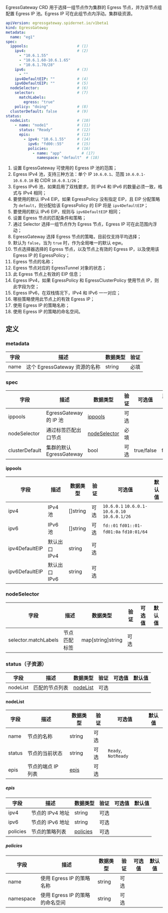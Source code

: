 EgressGateway CRD 用于选择一组节点作为集群的 Egress 节点，并为该节点组配置 Egress IP 池。Egress IP 可在此组节点内浮动。集群级资源。

```yaml
apiVersion: egressgateway.spidernet.io/v1beta1
kind: EgressGateway
metadata:
  name: "eg1"
spec:
  ippools:                      # (1)
    ipv4:                       # (2)
      - "10.6.1.55"
      - "10.6.1.60-10.6.1.65"
      - "10.6.1.70/28"
    ipv6:                       # (3)
      - ""
    ipv4DefaultEIP: ""          # (4)
    ipv6DefaultEIP: ""          # (5)
  nodeSelector:                 # (6)
    selector:                   # (7)
      matchLabels:
        egress: "true"
    policy: "doing"             # (8)
  clusterDefault: false         # (9)
status:                         
  nodeList:                     # (10)
    - name: "node1"             # (11)
      status: "Ready"           # (12)
      epis:                     # (13)
        - ipv4: "10.6.1.55"     # (14)
          ipv6: "fd00::55"      # (15)
          policies:             # (16)
            - name: "app"         # (17)
              namespace: "default"  # (18)
```

1. 设置 EgressGateway 可使用的 Egress IP 池的范围；
2. Egress IPv4 池，支持三种方法：单个 IP `10.6.0.1`、范围 `10.6.0.1-10.6.0.10` 和 CIDR `10.6.0.1/26`；
3. Egress IPv6 池，如果启用了双栈要求，则 IPv4 和 IPv6 的数量必须一致，格式与 IPv4 相同；
4. 要使用的默认 IPv4 EIP。如果 EgressPolicy 没有指定 EIP，且 EIP 分配策略为 `default`，则分配给该 EgressPolicy 的 EIP 将是 `ipv4DefaultEIP`；
5. 要使用的默认 IPv6 EIP，规则与 `ipv6DefaultEIP` 相同；
6. 设置 Egress 节点的匹配条件和策略；
7. 通过 Selector 选择一组节点作为 Egress 节点，Egress IP 可在此范围内浮动；
8. EgressGateway 选择 Egress 节点的策略，目前仅支持平均选择；
9. 默认为 `false`，当为 `true` 时，作为全局唯一的默认 egw。
10. 节点选择器选择的 Egress 节点，以及节点上有效的 Egress IP，以及使用该 Egress IP 的 EgressPolicy；
11. Egress 节点的名称；
12. Egress 节点对应的 EgressTunnel 对象的状态；
13. 此 Egress 节点上有效的 EIP 信息；
14. Egress IPv4，如果 EgressPolicy 和 EgressClusterPolicy 使用节点 IP，则此字段为空；
15. Egress IPv6，在双栈情况下，IPv4 和 IPv6 一一对应；
16. 哪些策略使用此节点上的有效 Egress IP；
17. 使用 Egress IP 的策略名称；
18. 使用 Egress IP 的策略的命名空间。

## 定义

### metadata

| 字段   | 描述                     | 数据类型   | 验证 |
|------|------------------------|--------|----|
| name | 这个 EgressGateway 资源的名称 | string | 必填 |

### spec

| 字段             | 描述                   | 数据类型                          | 验证 | 可选值        | 默认值   |
|----------------|----------------------|-------------------------------|----|------------|-------|
| ippools        | EgressGateway 的 IP 池 | [ippools](#ippools)           | 可选 |            |       |
| nodeSelector   | 通过标签匹配出口节点           | [nodeSelector](#nodeSelector) | 必填 |            |       |
| clusterDefault | 集群的默认 EgressGateway  | bool                          | 可选 | true/false | false |

#### ippools

| 字段             | 描述        | 数据类型     | 验证 | 可选值                                             | 默认值 |
|----------------|-----------|----------|----|-------------------------------------------------|-----|
| ipv4           | IPv4 池    | []string | 可选 | `10.6.0.1` `10.6.0.1-10.6.0.10` ``10.6.0.1/26`` |     |
| ipv6           | IPv6 池    | []string | 可选 | `fd::01` `fd01::01-fd01:0a` `fd10:01/64`        |     |
| ipv4DefaultEIP | 默认出口 IPv4 | string   | 可选 |                                                 |     |
| ipv6DefaultEIP | 默认出口 IPv6 | string   | 可选 |                                                 |     |

### nodeSelector

| 字段                   | 描述     | 数据类型              | 验证 | 可选值 | 默认值 |
|----------------------|--------|-------------------|----|-----|-----|
| selector.matchLabels | 节点匹配标签 | map[string]string | 可选 |     |     |

### status（子资源）

| 字段       | 描述      | 数据类型                  | 验证 | 可选值 | 默认值 |
|----------|---------|-----------------------|----|-----|-----|
| nodeList | 匹配的节点列表 | [nodeList](#nodeList) | 可选 |     |     |

#### nodeList

| 字段     | 描述          | 数据类型          | 验证 | 可选值                 | 默认值 |
|--------|-------------|---------------|----|---------------------|-----|
| name   | 节点的名称       | string        | 可选 |                     |     |
| status | 节点的当前状态     | string        | 可选 | `Ready`, `NotReady` |     |
| epis   | 节点的端点 IP 列表 | [epis](#epis) | 可选 |                     |     |

##### epis

| 字段       | 描述          | 数据类型                  | 验证 | 可选值 | 默认值 |
|----------|-------------|-----------------------|----|-----|-----|
| ipv4     | 节点的 IPv4 地址 | string                | 可选 |     |     |
| ipv6     | 节点的 IPv6 地址 | string                | 可选 |     |     |
| policies | 节点的策略列表     | [policies](#policies) | 可选 |     |     |

##### policies

| 字段        | 描述                    | 数据类型   | 验证 | 可选值 | 默认值 |
|-----------|-----------------------|--------|----|-----|-----|
| name      | 使用 Egress IP 的策略名称    | string | 可选 |     |     |
| namespace | 使用 Egress IP 的策略的命名空间 | string | 可选 |     |     |
